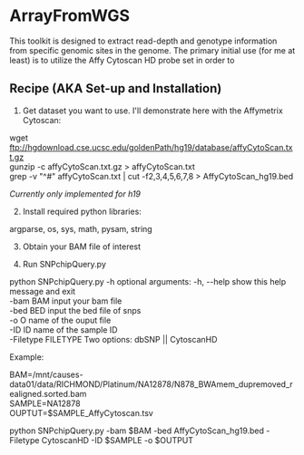 # ArrayFromWGS

This toolkit is designed to extract read-depth and genotype information from specific genomic sites in the genome.  The primary initial use (for me at least) is to utilize the Affy Cytoscan HD probe set in order to 



## Recipe (AKA Set-up and Installation)

1. Get dataset you want to use.  I'll demonstrate here with the Affymetrix Cytoscan:

wget ftp://hgdownload.cse.ucsc.edu/goldenPath/hg19/database/affyCytoScan.txt.gz  
gunzip -c affyCytoScan.txt.gz > affyCytoScan.txt  
grep -v "^#" affyCytoScan.txt | cut -f2,3,4,5,6,7,8 > AffyCytoScan_hg19.bed  

*Currently only implemented for h19*

2. Install required python libraries:

argparse, os, sys, math, pysam, string

3. Obtain your BAM file of interest

4. Run SNPchipQuery.py

python SNPchipQuery.py -h
optional arguments:
  -h, --help          show this help message and exit  
  -bam BAM            input your bam file  
  -bed BED            input the bed file of snps  
  -o O                name of the ouput file  
  -ID ID              name of the sample ID  
  -Filetype FILETYPE  Two options: dbSNP || CytoscanHD  

Example: 

BAM=/mnt/causes-data01/data/RICHMOND/Platinum/NA12878/N878_BWAmem_dupremoved_realigned.sorted.bam  
SAMPLE=NA12878  
OUPTUT=$SAMPLE_AffyCytoscan.tsv  

python SNPchipQuery.py -bam $BAM -bed AffyCytoScan_hg19.bed -Filetype CytoscanHD -ID $SAMPLE -o $OUTPUT



  



